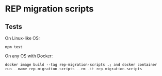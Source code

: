 # REP migration scripts

## Tests

On Linux-like OS:
```
npm test
```

On any OS with Docker:
```
docker image build --tag rep-migration-scripts .; and docker container run --name rep-migration-scripts --rm -it rep-migration-scripts
```
